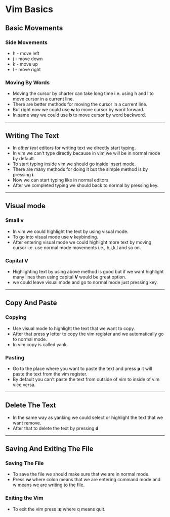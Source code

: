 # Vim Basics

## Basic Movements

### Side Movements

- h - move left
- j - move down
- k - move up
- l - move right

### Moving By Words

- Moving the cursor by charter can take long time i.e. using h and l to move cursor in a current line.
- There are better methods for moving the cursor in a current line.
- But right now we could use **w** to move cursor by word forward.
- In same way we could use **b** to move cursor by word backword.

---

## Writing The Text

- In _other text_ editors for writing text we directly start typing.
- In vim we can't type directly because in vim we will be in normal mode by default.
- To start typing inside vim we should go inside insert mode.
- There are many methods for doing it but the simple method is by pressing **i**.
- Now we can start typing like in normal editors.
- After we completed typing we should back to normal by pressing **<esc>** key.

---

## Visual mode

### Small v

- In vim we could highlight the text by using visual mode.
- To go into visual mode use **v** keybinding.
- After entering visual mode we could highlight more text by moving cursor i.e. use normal mode movements i.e., h,j,k,l and so on.

### Capital V

- Highlighting text by using above method is good but if we want highlight many lines then using capital **V** would be great option.
- we could leave visual mode and go to normal mode just pressing **<esc>** key.

---

## Copy And Paste

### Copying

- Use visual mode to highlight the text that we want to copy.
- After that press **y** letter to copy the vim register and we automatically go to normal mode.
- In vim copy is called yank.

### Pasting

- Go to the place where you want to paste the text and press **p** it will paste the text from the vim register.
- By default you can't paste the text from outside of vim to inside of vim vice versa.

---

## Delete The Text

- In the same way as yanking we could select or highlight the text that we want remove.
- After that to delete the text by pressing **d**

---

## Saving And Exiting The File

### Saving The File

- To save the file we should make sure that we are in normal mode.
- Press **:w** where colon means that we are entering command mode and w means we are writing to the file.

### Exiting the Vim

- To exit the vim press **:q** where q means quit.
